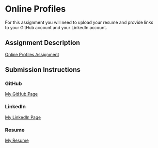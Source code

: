 # Online Profiles
For this assignment you will need to upload your resume and provide links to your GitHub account and your LinkedIn account.

## Assignment Description
[Online Profiles Assignment](https://education.launchcode.org/liftoff/modules/assignments/online-profiles)

## Submission Instructions
 
### GitHub
[My GitHub Page](https://github.com/milan-shrestha)
 
### LinkedIn
[My LinkedIn Page](https://www.linkedin.com/in/milan-shrestha/)

### Resume
[My Resume](../doc/MilanShresthaResume.pdf)
